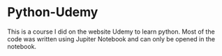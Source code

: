 # Python-Udemy

This is a course I did on the website Udemy to learn python. Most of the code was written using Jupiter Notebook and can only be opened
in the notebook.
